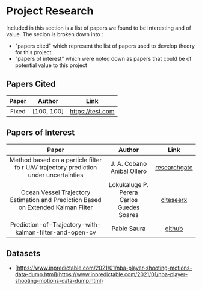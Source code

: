 # Project Research

Included in this section is a list of papers we found to be interesting and of value. The secion is broken down into :
- "papers cited" which represent the list of papers used to develop theory for this project
- "papers of interest" which were noted down as papers that could be of potential value to this project

## Papers Cited

| Paper 	|   Author   	|       Link       	|
|:-----:	|:----------:	|:----------------:	|
| Fixed 	| [100, 100] 	| https://test.com 	|


## Papers of Interest

|                                         Paper                                        	|                    Author                    	|                                                                           Link                                                                          	|
|:------------------------------------------------------------------------------------:	|:--------------------------------------------:	|:-------------------------------------------------------------------------------------------------------------------------------------------------------:	|
| Method based on a particle filter fo r UAV trajectory prediction under uncertainties 	|         J. A. Cobano<br>Anibal Ollero        	| [researchgate](https://www.researchgate.net/publication/253966677_Method_based_on_a_particle_filter_fo_r_UAV_trajectory_prediction_under_uncertainties) 	|
| Ocean Vessel Trajectory Estimation and Prediction Based on Extended Kalman Filter    	| Lokukaluge P. Perera<br>Carlos Guedes Soares 	| [citeseerx](https://citeseerx.ist.psu.edu/viewdoc/download?doi=10.1.1.681.8390&rep=rep1&type=pdf)                                                       	|
| Prediction-of-Trajectory-with-kalman-filter-and-open-cv                              	| Pablo Saura                                  	| [github](https://github.com/pabsaura/Prediction-of-Trajectory-with-kalman-filter-and-open-cv)                                                           	|                                               	|


## Datasets

- [https://www.inpredictable.com/2021/01/nba-player-shooting-motions-data-dump.html](https://www.inpredictable.com/2021/01/nba-player-shooting-motions-data-dump.html)
